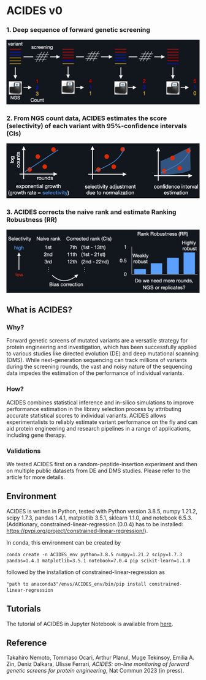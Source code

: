 # ACIDES v0

### 1. Deep sequence of forward genetic screening
![](./figure/Fig1.png)

### 2. From NGS count data, ACIDES estimates the score (selectivity) of each variant with 95%-confidence intervals (CIs)
![](./figure/Fig2.png)

### 3. ACIDES corrects the naive rank and estimate Ranking Robustness (RR)
![](./figure/Fig3.png)


## What is ACIDES?

### Why?
Forward genetic screens of mutated variants are a versatile strategy for 
protein engineering and investigation, which has been successfully applied 
to various studies like directed evolution (DE) and deep mutational 
scanning (DMS). While next-generation sequencing can track millions of 
variants during the screening rounds, the vast and noisy nature of the 
sequencing data impedes the estimation of the performance of individual 
variants. 


### How?
ACIDES combines statistical inference and in-silico simulations to improve 
performance estimation in the library selection process by attributing 
accurate statistical scores to individual variants. ACIDES allows experimentalists to reliably estimate variant performance 
on the fly and can aid protein engineering and research pipelines in 
a range of applications, including gene therapy.

### Validations
We tested ACIDES first on a random-peptide-insertion experiment and then on multiple public datasets from DE and DMS studies. 
Please refer to the article for more details.


## Environment

ACIDES is written in Python, tested with Python version 3.8.5, 
numpy 1.21.2, scipy 1.7.3, pandas 1.4.1, matplotlib 3.5.1, 
sklearn 1.1.0, and notebook 6.5.3. (Additionary, 
constrained-linear-regression (0.0.4) has to be 
installed: https://pypi.org/project/constrained-linear-regression/).

In conda, this environment can be created by
````
conda create -n ACIDES_env python=3.8.5 numpy=1.21.2 scipy=1.7.3 pandas=1.4.1 matplotlib=3.5.1 notebook=7.0.4 pip scikit-learn=1.1.0
````
followed by the installation of constrained-linear-regression as
````
"path to anaconda3"/envs/ACIDES_env/bin/pip install constrained-linear-regression
````


## Tutorials

The tutorial of ACIDES in Jupyter Notebook is available from 
[here](./tutorial/ACIDES_tutorial.ipynb). 

## Reference

Takahiro Nemoto, Tommaso Ocari, Arthur Planul, Muge Tekinsoy, Emilia A. Zin, Deniz Dalkara, Ulisse Ferrari, 
*ACIDES: on-line monitoring of forward genetic screens for protein engineering*, 
Nat Commun 2023 (in press).
